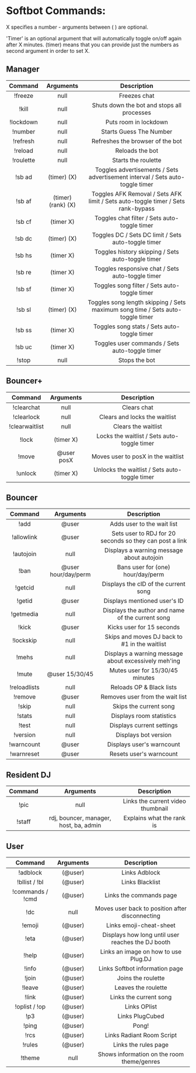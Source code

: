Softbot Commands:
=========

X specifies a number - arguments between ( ) are optional.

'Timer' is an optional argument that will automatically toggle on/off again after X minutes. (timer) means that you can provide just the numbers as second argument in order to set X.


Manager
-------

|Command | Arguments |  Description |
|:------:|:---------:|:--------------------------------------:|
|!freeze | null | Freezes chat |
|!kill | null | Shuts down the bot and stops all processes |
|!lockdown | null | Puts room in lockdown |
|!number | null | Starts Guess The Number |
|!refresh| null | Refreshes the browser of the bot |
|!reload | null | Reloads the bot |
|!roulette | null | Starts the roulette |
|!sb ad| (timer) (X) | Toggles advertisements / Sets advertisement interval / Sets auto-toggle timer |
|!sb af | (timer) (rank) (X) | Toggles AFK Removal / Sets AFK limit / Sets auto-toggle timer / Sets rank-bypass |
|!sb cf | (timer X) | Toggles chat filter / Sets auto-toggle timer |
|!sb dc | (timer) (X) | Toggles DC / Sets DC limit / Sets auto-toggle timer |
|!sb hs | (timer X) | Toggles history skipping / Sets auto-toggle timer |
|!sb re | (timer X) | Toggles responsive chat / Sets auto-toggle timer |
|!sb sf | (timer X) | Toggles song filter / Sets auto-toggle timer |
|!sb sl | (timer) (X) | Toggles song length skipping / Sets maximum song time / Sets auto-toggle timer |
|!sb ss | (timer X) | Toggles song stats / Sets auto-toggle timer |
|!sb uc | (timer X) | Toggles user commands / Sets auto-toggle timer |
|!stop | null | Stops the bot |


Bouncer+
--------

|Command | Arguments |  Description |
|:------:|:---------:|:--------------------------------------:|
|!clearchat | null | Clears chat |
|!clearlock | null | Clears and locks the waitlist |
|!clearwaitlist | null | Clears the waitlist |
|!lock | (timer X) | Locks the waitlist / Sets auto-toggle timer |
|!move | @user posX | Moves user to posX in the waitlist |
|!unlock | (timer X) | Unlocks the waitlist / Sets auto-toggle timer |


Bouncer
-------

|Command | Arguments |  Description |
|:------:|:---------:|:--------------------------------------:|
|!add | @user | Adds user to the wait list |
|!allowlink | @user | Sets user to RDJ for 20 seconds so they can post a link |
|!autojoin | null | Displays a warning message about autojoin |
|!ban | @user hour/day/perm | Bans user for (one) hour/day/perm |
|!getcid | null | Displays the cID of the current song |
|!getid | @user | Displays mentioned user's ID |
|!getmedia | null | Displays the author and name of the current song |
|!kick | @user | Kicks user for 15 seconds |
|!lockskip | null | Skips and moves DJ back to #1 in the waitlist |
|!mehs | null | Displays a warning message about excessively meh'ing |
|!mute | @user 15/30/45 | Mutes user for 15/30/45 minutes |
|!reloadlists | null | Reloads OP & Black lists |
|!remove | @user | Removes user from the wait list |
|!skip | null | Skips the current song |
|!stats | null | Displays room statistics |
|!test | null | Displays current settings |
|!version | null | Displays bot version |
|!warncount | @user | Displays user's warncount |
|!warnreset | @user | Resets user's warncount |


Resident DJ
-----------

|Command | Arguments |  Description |
|:------:|:---------:|:--------------------------------------:|
|!pic | null | Links the current video thumbnail |
|!staff | rdj, bouncer, manager, host, ba, admin | Explains what the rank is |


User
----

|Command | Arguments |  Description |
|:------:|:---------:|:--------------------------------------:|
|!adblock | (@user) | Links Adblock |
|!bllist / !bl | (@user) | Links Blacklist |
|!commands / !cmd | (@user) | Links the commands page |
|!dc | null | Moves user back to position after disconnecting |
|!emoji | (@user) | Links emoji-cheat-sheet |
|!eta | (@user) | Displays how long until user reaches the DJ booth |
|!help | (@user) | Links an image on how to use Plug.DJ |
|!info | (@user) | Links Softbot information page |
|!join | (@user) | Joins the roulette |
|!leave | (@user) | Leaves the roulette |
|!link | (@user) | Links the current song |
|!oplist / !op | (@user) | Links OPlist |
|!p3 | (@user) | Links PlugCubed |
|!ping | (@user) | Pong! |
|!rcs | (@user) | Links Radiant Room Script |
|!rules | (@user) | Links the rules page |
|!theme | null | Shows information on the room theme/genres |
